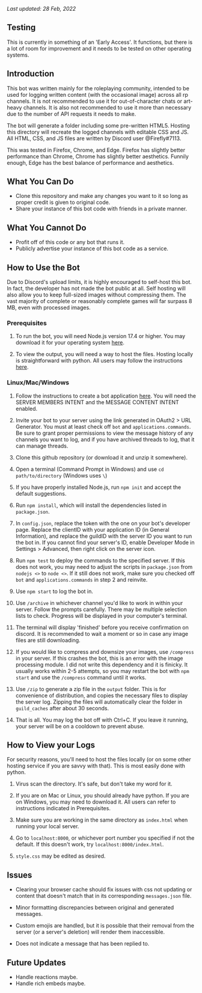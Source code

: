 *Last updated: 28 Feb, 2022*


## Testing
This is currently in something of an 'Early Access'. It functions, but there is a lot of room for improvement and it needs to be tested on other operating systems.


## Introduction
This bot was written mainly for the roleplaying community, intended to be used for logging written content (with the occasional image) across all rp channels. It is not recommended to use it for out-of-character chats or art-heavy channels. It is also not recommended to use it more than necessary due to the number of API requests it needs to make.

The bot will generate a folder including some pre-written HTML5. Hosting this directory will recreate the logged channels with editable CSS and JS. All HTML, CSS, and JS files are written by Discord user @Firefly#7113.

This was tested in Firefox, Chrome, and Edge. Firefox has slightly better performance than Chrome, Chrome has slightly better aesthetics. Funnily enough, Edge has the best balance of performance and aesthetics.


## What You Can Do
* Clone this repository and make any changes you want to it so long as proper credit is given to original code.
* Share your instance of this bot code with friends in a private manner.


## What You Cannot Do
* Profit off of this code or any bot that runs it.
* Publicly advertise your instance of this bot code as a service.


## How to Use the Bot
Due to Discord's upload limits, it is highly encouraged to self-host this bot. In fact, the developer has not made the bot public at all. Self hosting will also allow you to keep full-sized images without compressing them. The vast majority of complete or reasonably complete games will far surpass 8 MB, even with processed images.


### Prerequisites
1. To run the bot, you will need Node.js version 17.4 or higher. You may download it for your operating system [here](https://nodejs.org).

2. To view the output, you will need a way to host the files. Hosting locally is straightforward with python. All users may follow the instructions [here](https://developer.mozilla.org/en-US/docs/Learn/Common_questions/set_up_a_local_testing_server#running_a_simple_local_http_server).


### Linux/Mac/Windows
1. Follow the instructions to create a bot application [here](https://discordjs.guide/preparations/setting-up-a-bot-application.html). You will need the SERVER MEMBERS INTENT and the MESSAGE CONTENT INTENT enabled. 

2. Invite your bot to your server using the link generated in OAuth2 > URL Generator. You must at least check off `bot` and `applications.commands`. Be sure to grant proper permissions to view the message history of any channels you want to log, and if you have archived threads to log, that it can manage threads.

3. Clone this github repository (or download it and unzip it somewhere).

4. Open a terminal (Command Prompt in Windows) and use `cd path/to/directory` (Windows uses `\`)

5. If you have properly installed Node.js, run `npm init` and accept the default suggestions.

6. Run `npm install`, which will install the dependencies listed in `package.json`.

7. In `config.json`, replace the token with the one on your bot's developer page. Replace the clientID with your application ID (in General Information), and replace the guildID with the server ID you want to run the bot in. If you cannot find your server's ID, enable Developer Mode in Settings > Advanced, then right click on the server icon.

8. Run `npm test` to deploy the commands to the specified server. If this does not work, you may need to adjust the scripts in `package.json` from `nodejs <>` to `node <>`. If it still does not work, make sure you checked off `bot` and `applications.commands` in step 2 and reinvite.

9. Use `npm start` to log the bot in.

10. Use `/archive` in whichever channel you'd like to work in within your server. Follow the prompts carefully. There may be multiple selection lists to check. Progress will be displayed in your computer's terminal.

11. The terminal will display 'finished' before you receive confirmation on discord. It is recommended to wait a moment or so in case any image files are still downloading.

12. If you would like to compress and downsize your images, use `/compress` in your server. If this crashes the bot, this is an error with the image processing module. I did not write this dependency and it is finicky. It usually works within 2-5 attempts, so you may restart the bot with `npm start` and use the `/compress` command until it works.

13. Use `/zip` to generate a zip file in the `output` folder. This is for convenience of distribution, and copies the necessary files to display the server log. Zipping the files will automatically clear the folder in `guild_caches` after about 30 seconds.

14. That is all. You may log the bot off with Ctrl+C. If you leave it running, your server will be on a cooldown to prevent abuse.


## How to View your Logs
For security reasons, you'll need to host the files locally (or on some other hosting service if you are savvy with that). This is most easily done with python. 

1. Virus scan the directory. It's safe, but don't take my word for it.

2. If you are on Mac or Linux, you should already have python. If you are on Windows, you may need to download it. All users can refer to instructions indicated in Prerequisites.

3. Make sure you are working in the same directory as `index.html` when running your local server.

4. Go to `localhost:8000`, or whichever port number you specified if not the default. If this doesn't work, try `localhost:8000/index.html`.

5. `style.css` may be edited as desired.


## Issues
* Clearing your browser cache should fix issues with css not updating or content that doesn't match that in its corresponding `messages.json` file.

* Minor formatting discrepancies between original and generated messages.

* Custom emojis are handled, but it is possible that their removal from the server (or a server's deletion) will render them inaccessible.

* Does not indicate a message that has been replied to.


## Future Updates
* Handle reactions maybe.
* Handle rich embeds maybe.